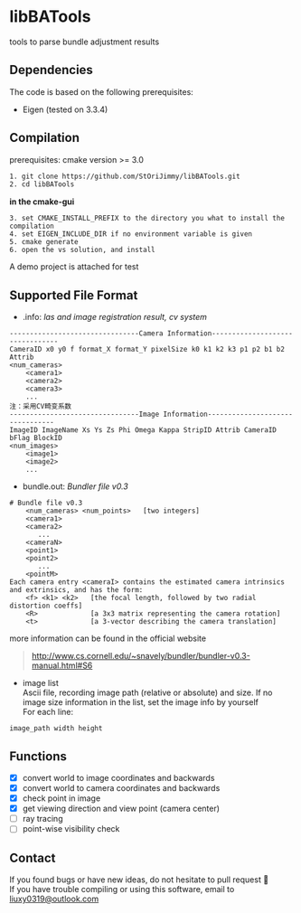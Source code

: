 # libBATools
tools to parse bundle adjustment results


## Dependencies

The code is based on the following prerequisites:
- Eigen (tested on 3.3.4)


## Compilation
prerequisites: cmake version >= 3.0

```sh
1. git clone https://github.com/StOriJimmy/libBATools.git
2. cd libBATools
```
**in the cmake-gui**
```
3. set CMAKE_INSTALL_PREFIX to the directory you what to install the compilation
4. set EIGEN_INCLUDE_DIR if no environment variable is given
5. cmake generate
6. open the vs solution, and install
```
A demo project is attached for test

## Supported File Format

- .info: _las and image registration result, cv system_

```
--------------------------------Camera Information--------------------------------  
CameraID x0 y0 f format_X format_Y pixelSize k0 k1 k2 k3 p1 p2 b1 b2 Attrib  
<num_cameras>
    <camera1>
    <camera2>
    <camera3>
    ...
注：采用CV畸变系数
--------------------------------Image Information--------------------------------
ImageID ImageName Xs Ys Zs Phi Omega Kappa StripID Attrib CameraID bFlag BlockID 
<num_images>
    <image1>
    <image2>
    ...
```

- bundle.out:  _Bundler file v0.3_ 
```
# Bundle file v0.3
    <num_cameras> <num_points>   [two integers]
    <camera1>
    <camera2>
       ...
    <cameraN>
    <point1>
    <point2>
       ...
    <pointM>
Each camera entry <cameraI> contains the estimated camera intrinsics and extrinsics, and has the form:
    <f> <k1> <k2>   [the focal length, followed by two radial distortion coeffs]
    <R>             [a 3x3 matrix representing the camera rotation]
    <t>             [a 3-vector describing the camera translation]
```
  more information can be found in the official website
> http://www.cs.cornell.edu/~snavely/bundler/bundler-v0.3-manual.html#S6

- image list  
  Ascii file, recording image path (relative or absolute) and size. 
  If no image size information in the list, set the image info by yourself  
  For each line: 
```
image_path width height  
``` 

## Functions

- [x] convert world to image coordinates and backwards
- [x] convert world to camera coordinates and backwards
- [x] check point in image
- [x] get viewing direction and view point (camera center)
- [ ] ray tracing
- [ ] point-wise visibility check

## Contact
  
If you found bugs or have new ideas, do not hesitate to pull request :grimacing:   
If you have trouble compiling or using this software, email to liuxy0319@outlook.com